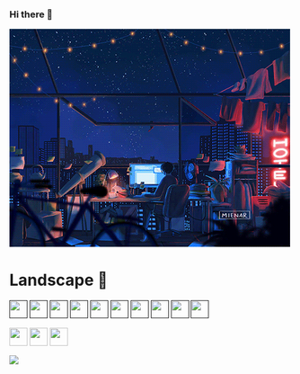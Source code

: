 ### Hi there 👋

<!--
**ytaousi/ytaousi** is a ✨ _special_ ✨ repository because its `README.md` (this file) appears on your GitHub profile.

Here are some ideas to get you started:

- 🔭 I’m currently working on ...
- 🌱 I’m currently learning ...
- 👯 I’m looking to collaborate on ...
- 🤔 I’m looking for help with ...
- 💬 Ask me about ...
- 📫 How to reach me: ...
- 😄 Pronouns: ...
- ⚡ Fun fact: ...
-->

![](https://github.com/ytaousi/ytaousi/blob/main/nightlife.gif)

# Landscape 🤔
<p>
  <a href="" target="_blank" rel="noreferrer"><img src="https://www.vectorlogo.zone/logos/linux/linux-icon.svg" width="32" height="32"></a>
  <a href="" target="_blank" rel="noreferrer"><img src="https://www.vectorlogo.zone/logos/git-scm/git-scm-icon.svg" width="32" height="32"></a>
  <a href="" target="_blank" rel="noreferrer"><img src="https://www.vectorlogo.zone/logos/vagrantup/vagrantup-official.svg" width="32" height="32"></a>
  <a href="" target="_blank" rel="noreferrer"><img src="https://www.vectorlogo.zone/logos/ansible/ansible-icon.svg" width="32" height="32"></a>
  <a href="" target="_blank" rel="noreferrer"><img src="https://www.vectorlogo.zone/logos/helmsh/helmsh-icon.svg" width="32" height="32"></a>
  <a href="" target="_blank" rel="noreferrer"><img src="https://www.vectorlogo.zone/logos/docker/docker-icon.svg" width="32" height="32"></a>
  <a href="" target="_blank" rel="noreferrer"><img src="https://www.vectorlogo.zone/logos/kubernetes/kubernetes-ar21.svg" width="32" height="32"></a>
  <a href="" target="_blank" rel="noreferrer"><img src="https://www.vectorlogo.zone/logos/nginx/nginx-icon.svg" width="32" height="32"></a>
  <a href="" target="_blank" rel="noreferrer"><img src="https://www.vectorlogo.zone/logos/grafana/grafana-icon.svg" width="32" height="32"></a>
  <a href="" target="_blank" rel="noreferrer"><img src="https://www.vectorlogo.zone/logos/prometheusio/prometheusio-icon.svg" width="32" height="32"></a>
  
  
  
  
  
</p>

<p>
<a href="https://www.github.com/ytaousi" target="_blank" rel="noreferrer"><img src="https://raw.githubusercontent.com/danielcranney/readme-generator/main/public/icons/socials/github-dark.svg" width="32" height="32" /></a>
<a href="https://discord.com/users/ytaousi#6536" target="_blank" rel="noreferrer"><img src="https://raw.githubusercontent.com/danielcranney/readme-generator/main/public/icons/socials/discord.svg" width="32" height="32" /></a>
<a href="https://www.linkedin.com/in/taousi-yassir" target="_blank" rel="noreferrer"><img src="https://raw.githubusercontent.com/danielcranney/readme-generator/main/public/icons/socials/linkedin.svg" width="32" height="32" /></a>
</p>

![](https://komarev.com/ghpvc/?username=ytaousi&color=green)
